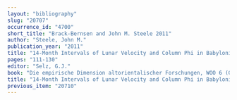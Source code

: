 ```yaml
---
layout: "bibliography"
slug: "20707"
occurrence_id: "4700"
short_title: "Brack-Bernsen and John M. Steele 2011"
author: "Steele, John M."
publication_year: "2011"
title: "14-Month Intervals of Lunar Velocity and Column Phi in Babylonian Astronomy: Atypical Text C."
pages: "111-130"
editor: "Selz, G.J."
book: "Die empirische Dimension altorientalischer Forschungen, WOO 6 (Graz)"
title: "14-Month Intervals of Lunar Velocity and Column Phi in Babylonian Astronomy: Atypical Text C."
previous_item: "20710"
---
```


